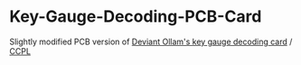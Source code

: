 # Key-Gauge-Decoding-PCB-Card
Slightly modified PCB version of [Deviant Ollam's key gauge decoding card](https://github.com/angrypig7/Key-Gauge-Decoding-PCB-Card) / [CCPL](https://creativecommons.org/licenses/by-nc-sa/2.0/legalcode)

